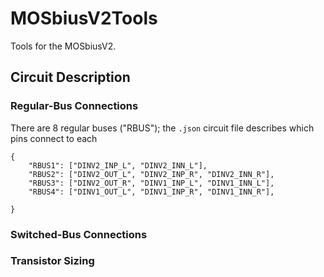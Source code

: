 # MOSbiusV2Tools

Tools for the MOSbiusV2. 

## Circuit Description

### Regular-Bus Connections

There are 8 regular buses ("RBUS"); the `.json` circuit file describes which pins connect to each
```
{
    "RBUS1": ["DINV2_INP_L", "DINV2_INN_L"],
    "RBUS2": ["DINV2_OUT_L", "DINV2_INP_R", "DINV2_INN_R"],
    "RBUS3": ["DINV2_OUT_R", "DINV1_INP_L", "DINV1_INN_L"],
    "RBUS4": ["DINV1_OUT_L", "DINV1_INP_R", "DINV1_INN_R"], 

}
```


### Switched-Bus Connections

### Transistor Sizing

